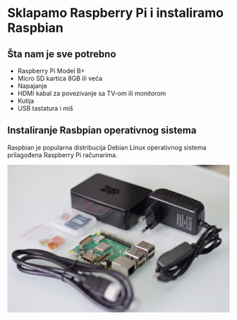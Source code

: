 # Sklapamo Raspberry Pi i instaliramo Raspbian

## Šta nam je sve potrebno
* Raspberry Pi Model B+
* Micro SD kartica 8GB ili veća
* Napajanje
* HDMI kabal za povezivanje sa TV-om ili monitorom
* Kutija
* USB tastatura i miš

## Instaliranje Rasbpian operativnog sistema

Raspbian je popularna distribucija Debian Linux operativnog sistema prilagođena Raspberry Pi računarima.


![Raspberi](images/DSC_0712.JPG)
